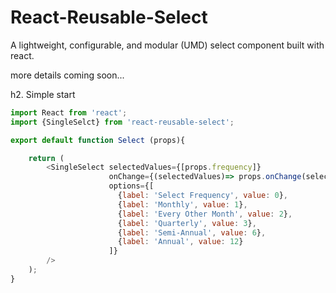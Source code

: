 React-Reusable-Select
============

A lightweight, configurable, and modular (UMD) select component built with react.

more details coming soon...

h2. Simple start


```javascript
import React from 'react';
import {SingleSelct} from 'react-reusable-select';

export default function Select (props){

    return (
        <SingleSelect selectedValues={[props.frequency]}
                      onChange={(selectedValues)=> props.onChange(selectedValues[0])}
                      options={[
                        {label: 'Select Frequency', value: 0},
                        {label: 'Monthly', value: 1},
                        {label: 'Every Other Month', value: 2},
                        {label: 'Quarterly', value: 3},
                        {label: 'Semi-Annual', value: 6},
                        {label: 'Annual', value: 12}
                      ]}
        />
    );
}
```